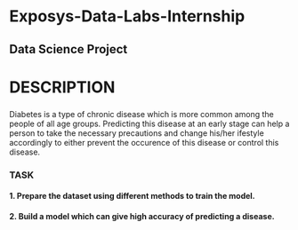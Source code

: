 # Exposys-Data-Labs-Internship
## **Data Science Project**

# DESCRIPTION
###
Diabetes is a type of chronic disease which is more common among the people of all age groups. Predicting this disease at an early stage can help a person to take the necessary precautions and change his/her ifestyle accordingly to either prevent the occurence of this disease or control this disease.
###

### **TASK**
#### 1. Prepare the dataset using different methods to train the model.
#### 2. Build a model which can give high accuracy of predicting a disease.
